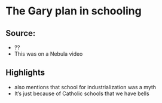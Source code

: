 # The Gary plan in schooling

## Source:
- ??
- This was on a Nebula video

## Highlights
- also mentions that school for industrialization was a myth
- It’s just because of Catholic schools that we have bells

